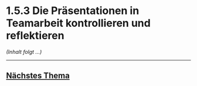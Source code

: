 # 1.5.3 Die Präsentationen in Teamarbeit kontrollieren und reflektieren

*(Inhalt folgt ...)*


---

## [Nächstes Thema](../1_Das_Unternehmen_und_die_eigene_Rolle_im_Betrieb_beschreiben.md)